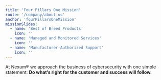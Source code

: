 ```yaml
---
title: 'Four Pillars One Mission'
route: '/company/about-us'
anchor: 'fourPillarsOneMission'
missionSlides:
  - name: 'Best of Breed Products'
    icon: ''
  - name: 'Managed and Monitored Services'
    icon: ''
  - name: 'Manufacturer-Authorized Support'
    icon: ''
---
```


At Nexum® we approach the business of cybersecurity with one simple
statement: **Do what’s right for the customer and success will follow.**
